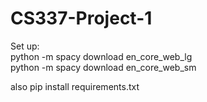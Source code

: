 # CS337-Project-1

Set up:  
python -m spacy download en_core_web_lg  
python -m spacy download en_core_web_sm  


also pip install requirements.txt
